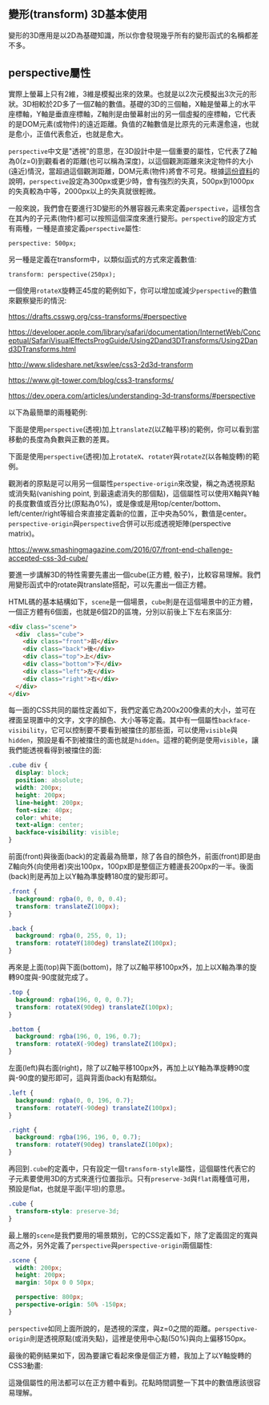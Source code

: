## 變形(transform) 3D基本使用

變形的3D應用是以2D為基礎知識，所以你會發現幾乎所有的變形函式的名稱都差不多。

## perspective屬性

實際上螢幕上只有2維，3維是模擬出來的效果。也就是以2次元模擬出3次元的形狀。3D相較於2D多了一個Z軸的數值。基礎的3D的三個軸，X軸是螢幕上的水平座標軸，Y軸是垂直座標軸，Z軸則是由螢幕射出的另一個虛擬的座標軸，它代表的是DOM元素(或物件)的遠近距離。負值的Z軸數值是比原先的元素還愈遠，也就是愈小，正值代表愈近，也就是愈大。

`perspective`中文是"透視"的意思，在3D設計中是一個重要的屬性，它代表了Z軸為0(z=0)到觀看者的距離(也可以稱為深度)，以這個觀測距離來決定物件的大小(遠近)情況，當超過這個觀測距離，DOM元素(物件)將會不可見。根據[這份資料](https://developer.apple.com/library/safari/documentation/InternetWeb/Conceptual/SafariVisualEffectsProgGuide/Using2Dand3DTransforms/Using2Dand3DTransforms.html)的說明，`perspective`設定為300px或更少時，會有強烈的失真，500px到1000px的失真較為中等，2000px以上的失真就很輕微。

一般來說，我們會在要進行3D變形的外層容器元素來定義`perspective`，這樣包含在其內的子元素(物件)都可以按照這個深度來進行變形。`perspective`的設定方式有兩種，一種是直接定義`perspective`屬性:

```
perspective: 500px;
```

另一種是定義在transform中，以類似函式的方式來定義數值:

```
transform: perspective(250px);
```

一個使用`rotateX`旋轉正45度的範例如下，你可以增加或減少`perspective`的數值來觀察變形的情況:

[](codepen://eyesofkids/ozvavz?height=500)

https://drafts.csswg.org/css-transforms/#perspective

https://developer.apple.com/library/safari/documentation/InternetWeb/Conceptual/SafariVisualEffectsProgGuide/Using2Dand3DTransforms/Using2Dand3DTransforms.html

http://www.slideshare.net/kswlee/css3-2d3d-transform

https://www.git-tower.com/blog/css3-transforms/

https://dev.opera.com/articles/understanding-3d-transforms/#perspective

以下為最簡單的兩種範例:

下面是使用`perspective`(透視)加上`translateZ`(以Z軸平移)的範例，你可以看到當移動的長度為負數與正數的差異。

[](codepen://eyesofkids/WGZraq)

下面是使用`perspective`(透視)加上`rotateX`、`rotateY`與`rotateZ`(以各軸旋轉)的範例。

[](codepen://eyesofkids/ALAVgX)

觀測者的原點是可以用另一個屬性`perspective-origin`來改變，稱之為透視原點或消失點(vanishing point, 到最遠處消失的那個點)，這個屬性可以使用X軸與Y軸的長度數值或百分比(原點為0%)，或是像或是用top/center/bottom、left/center/right等組合來直接定義新的位置，正中央為50%，數值是center。`perspective-origin`與`perspective`合併可以形成透視矩陣(perspective matrix)。

https://www.smashingmagazine.com/2016/07/front-end-challenge-accepted-css-3d-cube/

要進一步講解3D的特性需要先畫出一個cube(正方體, 骰子)，比較容易理解。我們用變形函式中的rotate與translate搭配，可以先畫出一個正方體。

HTML碼的基本結構如下，`scene`是一個場景，`cube`則是在這個場景中的正方體，一個正方體有6個面，也就是6個2D的區塊，分別以前後上下左右來區分:

```html
<div class="scene">
  <div  class="cube">
    <div class="front">前</div>
    <div class="back">後</div>
    <div class="top">上</div>
    <div class="bottom">下</div>
    <div class="left">左</div>
    <div class="right">右</div>
  </div>
</div>
```

每一面的CSS共同的屬性定義如下，我們定義它為200x200像素的大小，並可在裡面呈現置中的文字，文字的顏色、大小等等定義。其中有一個屬性`backface-visibility`，它可以控制要不要看到被擋住的那些面，可以使用`visible`與`hidden`，預設是看不到被擋住的面也就是`hidden`。這裡的範例是使用`visible`，讓我們能透視看得到被擋住的面:

```css
.cube div {
  display: block;
  position: absolute;
  width: 200px;
  height: 200px;
  line-height: 200px;
  font-size: 40px;
  color: white;
  text-align: center;
  backface-visibility: visible;
}
```

前面(front)與後面(back)的定義最為簡單，除了各自的顏色外，前面(front)即是由Z軸向外(向使用者)突出100px，100px即是整個正方體邊長200px的一半。後面(back)則是再加上以Y軸為準旋轉180度的變形即可。

```css
.front {
  background: rgba(0, 0, 0, 0.4);
  transform: translateZ(100px);
}

.back {
  background: rgba(0, 255, 0, 1);
  transform: rotateY(180deg) translateZ(100px);
}
```

再來是上面(top)與下面(bottom)，除了以Z軸平移100px外，加上以X軸為準的旋轉90度與-90度就完成了。

```css
.top {
  background: rgba(196, 0, 0, 0.7);
  transform: rotateX(90deg) translateZ(100px);
}

.bottom {
  background: rgba(196, 0, 196, 0.7);
  transform: rotateX(-90deg) translateZ(100px);
}
```

左面(left)與右面(right)，除了以Z軸平移100px外，再加上以Y軸為準旋轉90度與-90度的變形即可，這與背面(back)有點類似。

```css
.left {
  background: rgba(0, 0, 196, 0.7);
  transform: rotateY(-90deg) translateZ(100px);
}

.right {
  background: rgba(196, 196, 0, 0.7);
  transform: rotateY(90deg) translateZ(100px);
}
```

再回到`.cube`的定義中，只有設定一個`transform-style`屬性，這個屬性代表它的子元素要使用3D的方式來進行位置指示。只有`preserve-3d`與`flat`兩種值可用，預設是flat，也就是平面(平坦)的意思。

```css
.cube {
  transform-style: preserve-3d;
}
```

最上層的`scene`是我們要用的場景類別，它的CSS定義如下，除了定義固定的寬與高之外，另外定義了`perspective`與`perspective-origin`兩個屬性:

```css
.scene {
  width: 200px;
  height: 200px;
  margin: 50px 0 0 50px;

  perspective: 800px;
  perspective-origin: 50% -150px;
}
```

`perspective`如同上面所說的，是透視的深度，與z=0之間的距離。`perspective-origin`則是透視原點(或消失點)，這裡是使用中心點(50%)與向上偏移150px。

最後的範例結果如下，因為要讓它看起來像是個正方體，我加上了以Y軸旋轉的CSS3動畫:

[](codepen://eyesofkids/VKkXmE?height=500)

這幾個屬性的用法都可以在正方體中看到。花點時間調整一下其中的數值應該很容易理解。
